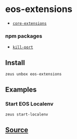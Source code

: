 
eos-extensions
====================









* [`core-extensions`](core-extensions.md)
### npm packages
* [`kill-port`](http://npmjs.com/package/kill-port)


## Install
```bash
zeus unbox eos-extensions
```
## Examples
### Start EOS Localenv
```bash
zeus start-localenv
```











## [Source](https://github.com/liquidapps-io/zeus-sdk/tree/master/boxes/groups/eos-sdk/eos-extensions)